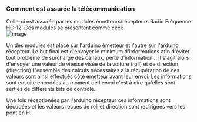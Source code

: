 ### Comment est assurée la télécommunication

Celle-ci est assurée par les modules émetteurs/récepteurs Radio Fréquence HC-12. Ces modules se présentent comme ceci:   
![image](https://github.com/alexKrsn1234/Cimino-Krausener-PEIP2-ARDUINO-PROJECT-/assets/127763192/2eabf3e1-c9c6-444f-9d1b-0715361f4296)



Un des modules est placé sur l'arduino émetteur et l'autre sur l'arduino récepteur.
Le but final est d'envoyer le minimum d'informations afin d'éviter tout problème de surcharge des canaux, perte d'information... Il s'agit alors d'envoyer une 
valeur de vitesse visée de la voiture (roll) et de direction (direction)
L'ensemble des calculs nécessaires à la récupération de ces valeurs sont ainsi effectués côté émetteur avant leur envoi.
Les informations sont ensuite encodées au moment de l'envoi c'est à dire qu'elles sont serties de différents bits de contrôle.

Une fois réceptionées par l'arduino récepteur ces informations sont décodées et les valeurs reçues de roll et direction sont redirigées vers les pont en H. 
